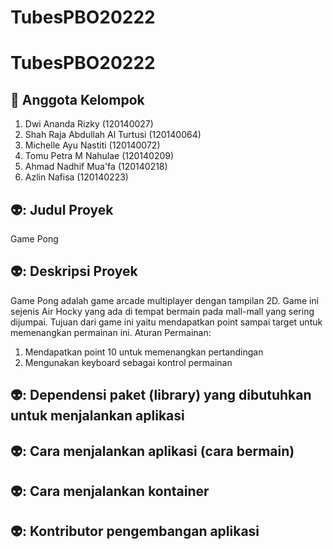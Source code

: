 # TubesPBO20222

# TubesPBO20222

## 🔖 Anggota Kelompok
1. Dwi Ananda Rizky (120140027)
2. Shah Raja Abdullah Al Turtusi (120140064)
3. Michelle Ayu Nastiti (120140072)
4. Tomu Petra M Nahulae (120140209)
5. Ahmad Nadhif Mua'fa (120140218)
6. Azlin Nafisa (120140223)

## 👽: Judul Proyek
Game Pong

## 👽: Deskripsi Proyek
Game Pong adalah game arcade multiplayer dengan tampilan 2D. Game ini sejenis Air Hocky yang ada di tempat bermain pada mall-mall yang sering dijumpai. Tujuan dari game ini yaitu mendapatkan point sampai target untuk memenangkan permainan ini.
Aturan Permainan:
1. Mendapatkan point 10 untuk memenangkan pertandingan
2. Mengunakan keyboard sebagai kontrol permainan

## 👽: Dependensi paket (library) yang dibutuhkan untuk menjalankan aplikasi


## 👽: Cara menjalankan aplikasi (cara bermain)



## 👽: Cara menjalankan kontainer
## 👽: Kontributor pengembangan aplikasi
